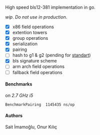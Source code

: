 High speed bls12-381 implementation in go.

_wip_. _Do not use in production_.

- [x] x86 field operations
- [x] extention towers
- [x] group operations
- [x] serialization
- [x] pairing
- [ ] hash to g1 & g2 (pending for [standart](https://github.com/cfrg/draft-irtf-cfrg-bls-signature))
- [x] bls signature scheme
- [ ] arm arch field operations
- [ ] fallback field operations

#### Benchmarks

on _2.7 GHz i5_

```
BenchmarkPairing  1145435 ns/op
```

#### Authors

Sait İmamoğlu, Onur Kılıç

